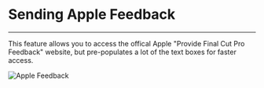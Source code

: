 # Sending Apple Feedback
---

This feature allows you to access the offical Apple "Provide Final Cut Pro Feedback" website, but pre-populates a lot of the text boxes for faster access.

![Apple Feedback](../../images/apple-feedback.png)